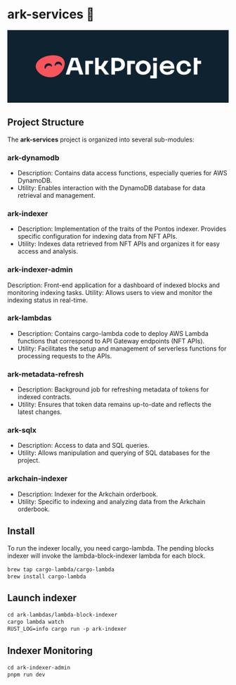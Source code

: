 # ark-services 💠

![Ark Project](/images/arkproject.png)

## Project Structure

The **ark-services** project is organized into several sub-modules:

### ark-dynamodb

- Description: Contains data access functions, especially queries for AWS DynamoDB.
- Utility: Enables interaction with the DynamoDB database for data retrieval and management.

### ark-indexer

- Description: Implementation of the traits of the Pontos indexer. Provides specific configuration for indexing data from NFT APIs.
- Utility: Indexes data retrieved from NFT APIs and organizes it for easy access and analysis.

### ark-indexer-admin

Description: Front-end application for a dashboard of indexed blocks and monitoring indexing tasks.
Utility: Allows users to view and monitor the indexing status in real-time.

### ark-lambdas

- Description: Contains cargo-lambda code to deploy AWS Lambda functions that correspond to API Gateway endpoints (NFT APIs).
- Utility: Facilitates the setup and management of serverless functions for processing requests to the APIs.

### ark-metadata-refresh

- Description: Background job for refreshing metadata of tokens for indexed contracts.
- Utility: Ensures that token data remains up-to-date and reflects the latest changes.

### ark-sqlx

- Description: Access to data and SQL queries.
- Utility: Allows manipulation and querying of SQL databases for the project.

### arkchain-indexer

- Description: Indexer for the Arkchain orderbook.
- Utility: Specific to indexing and analyzing data from the Arkchain orderbook.

## Install

To run the indexer locally, you need cargo-lambda. The pending blocks indexer will invoke the lambda-block-indexer lambda for each block.

```
brew tap cargo-lambda/cargo-lambda
brew install cargo-lambda
```

## Launch indexer

```
cd ark-lambdas/lambda-block-indexer
cargo lambda watch
RUST_LOG=info cargo run -p ark-indexer
```

## Indexer Monitoring

```
cd ark-indexer-admin
pnpm run dev
```
